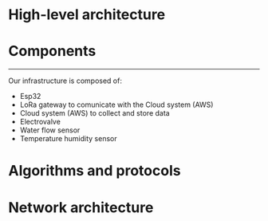 # High-level architecture 


# Components
---
Our infrastructure is composed of:
* Esp32 <br/>
* LoRa gateway to comunicate with the Cloud system (AWS) <br/>
* Cloud system (AWS) to collect and store data <br/>
* Electrovalve <br/>
* Water flow sensor <br/>
* Temperature humidity sensor <br/>

# Algorithms and protocols 


# Network architecture 



